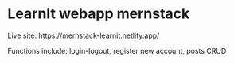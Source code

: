 # LearnIt webapp mernstack

Live site: https://mernstack-learnit.netlify.app/

Functions include: login-logout, register new account, posts CRUD
